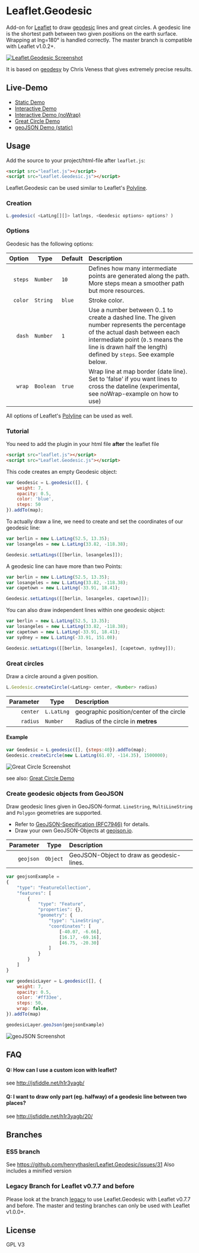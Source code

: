 # Leaflet.Geodesic

Add-on for [Leaflet](http://leafletjs.com/) to draw [geodesic](http://en.wikipedia.org/wiki/Geodesics_on_an_ellipsoid) lines and great circles. A geodesic line is the shortest path between two given positions on the earth surface. Wrapping at lng=180° is handled correctly. The master branch is compatible with Leaflet v1.0.2+.

[<img src="example/interactive.png" alt="Leaflet.Geodesic Screenshot" />](http://www.thasler.com/leaflet.geodesic/example/interactive.html)

It is based on [geodesy](https://github.com/chrisveness/geodesy) by Chris Veness that gives extremely precise results.


## Live-Demo
- [Static Demo](http://www.thasler.com/leaflet.geodesic/example/simple.html)
- [Interactive Demo](http://www.thasler.com/leaflet.geodesic/example/interactive.html)
- [Interactive Demo (noWrap)](http://www.thasler.com/leaflet.geodesic/example/interactive-noWrap.html)
- [Great Circle Demo](http://www.thasler.com/leaflet.geodesic/example/circle.html)
- [geoJSON Demo (static)](http://www.thasler.com/leaflet.geodesic/example/geojson.html)

## Usage
Add the source to your project/html-file after `leaflet.js`:
```html
<script src="leaflet.js"></script>
<script src="Leaflet.Geodesic.js"></script>
```

Leaflet.Geodesic can be used similar to Leaflet's [Polyline](http://leafletjs.com/reference.html#polyline).

### Creation
```JavaScript
L.geodesic( <LatLng[][]> latlngs, <Geodesic options> options? )
```

### Options
Geodesic has the following options:

Option  | Type | Default | Description
-------------: | ------------- | ------------- | :-------------
`steps`  | `Number` | `10` | Defines how many intermediate points are generated along the path. More steps mean a smoother path but more resources.
`color`  | `String` | `blue` | Stroke color.
`dash`  | `Number` | `1` | Use a number between 0..1 to create a dashed line. The given number represents the percentage of the actual dash between each intermediate point (`0.5` means the line is drawn half the length) defined by `steps`. See example below.
`wrap`  | `Boolean` | `true` | Wrap line at map border (date line). Set to 'false' if you want lines to cross the dateline (experimental, see noWrap-example on how to use)

All options of Leaflet's [Polyline](http://leafletjs.com/reference.html#polyline) can be used as well.

### Tutorial
You need to add the plugin in your html file **after** the leaflet file

```html
<script src="leaflet.js"></script>
<script src="Leaflet.Geodesic.js"></script>
```


This code creates an empty Geodesic object:
```JavaScript
var Geodesic = L.geodesic([], {
	weight: 7,
	opacity: 0.5,
	color: 'blue',
	steps: 50
}).addTo(map);
```

To actually draw a line, we need to create and set the coordinates of our geodesic line:
```JavaScript
var berlin = new L.LatLng(52.5, 13.35);
var losangeles = new L.LatLng(33.82, -118.38);

Geodesic.setLatLngs([[berlin, losangeles]]);
```

A geodesic line can have more than two Points:
```JavaScript
var berlin = new L.LatLng(52.5, 13.35);
var losangeles = new L.LatLng(33.82, -118.38);
var capetown = new L.LatLng(-33.91, 18.41);

Geodesic.setLatLngs([[berlin, losangeles, capetown]]);
```

You can also draw independent lines within one geodesic object:
```JavaScript
var berlin = new L.LatLng(52.5, 13.35);
var losangeles = new L.LatLng(33.82, -118.38);
var capetown = new L.LatLng(-33.91, 18.41);
var sydney = new L.LatLng(-33.91, 151.08);

Geodesic.setLatLngs([[berlin, losangeles], [capetown, sydney]]);
```

### Great circles
Draw a circle around a given position.
``` JavaScript
L.Geodesic.createCircle(<LatLng> center, <Number> radius)
```
Parameter | Type | Description
-------------: | ------------- | :-------------
`center`  | `L.LatLng` | geographic position/center of the circle
`radius`  | `Number` | Radius of the circle in **metres**

#### Example
``` JavaScript
var Geodesic = L.geodesic([], {steps:40}).addTo(map);
Geodesic.createCircle(new L.LatLng(61.07, -114.35), 1500000);
```
<img src="example/greatcircle.png" alt="Great Circle Screenshot" />

see also: [Great Circle Demo](http://www.thasler.com/leaflet.geodesic/example/circle.html)

### Create geodesic objects from GeoJSON
Draw geodesic lines given in GeoJSON-format. `LineString`, `MultiLineString` and `Polygon` geometries are supported.

* Refer to [GeoJSON-Specification (RFC7946)](https://tools.ietf.org/html/rfc7946) for details.
* Draw your own GeoJSON-Objects at [geojson.io](http://geojson.io).

Parameter | Type | Description
-------------: | ------------- | :-------------
`geojson`  | `Object` | GeoJSON-Object to draw as geodesic-lines.

```JavaScript
var geojsonExample =
{
	"type": "FeatureCollection",
	"features": [
		{
			"type": "Feature",
			"properties": {},
			"geometry": {
				"type": "LineString",
				"coordinates": [
					[-40.07, -6.66],
					[16.17, -69.16],
					[46.75, -20.30]
				]
			}
		}
	]
}

var geodesicLayer = L.geodesic([], {
	weight: 7,
	opacity: 0.5,
	color: '#ff33ee',
	steps: 50,
	wrap: false,
}).addTo(map)

geodesicLayer.geoJson(geojsonExample)
```
<img src="example/geojson.png" alt="geoJSON Screenshot" />

## FAQ
#### Q: How can I use a custom icon with leaflet?
see http://jsfiddle.net/h1r3yagb/

#### Q: I want to draw only part (eg. halfway) of a geodesic line between two places?
see http://jsfiddle.net/h1r3yagb/20/

## Branches

### ES5 branch
See https://github.com/henrythasler/Leaflet.Geodesic/issues/31
Also includes a minified version

### Legacy Branch for Leaflet v0.7.7 and before
Please look at the branch [legacy](https://github.com/henrythasler/Leaflet.Geodesic/tree/legacy) to use Leaflet.Geodesic with Leaflet v0.7.7 and before. The master and testing branches can only be used with Leaflet v1.0.0+.

## License
GPL V3
